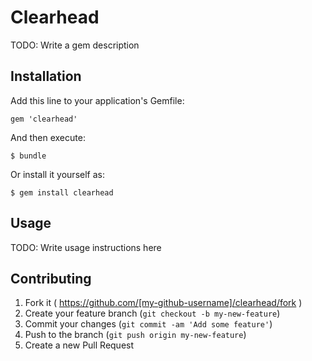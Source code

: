 # Clearhead

TODO: Write a gem description

## Installation

Add this line to your application's Gemfile:

    gem 'clearhead'

And then execute:

    $ bundle

Or install it yourself as:

    $ gem install clearhead

## Usage

TODO: Write usage instructions here

## Contributing

1. Fork it ( https://github.com/[my-github-username]/clearhead/fork )
2. Create your feature branch (`git checkout -b my-new-feature`)
3. Commit your changes (`git commit -am 'Add some feature'`)
4. Push to the branch (`git push origin my-new-feature`)
5. Create a new Pull Request
